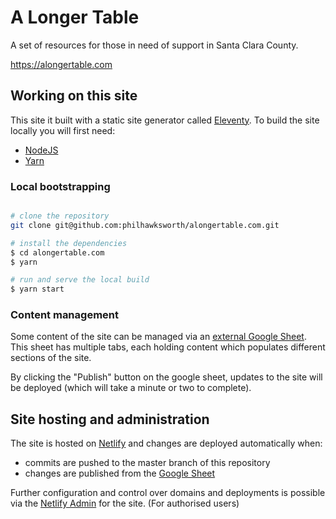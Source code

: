 # A Longer Table

A set of resources for those in need of support in Santa Clara County.

https://alongertable.com

## Working on this site

This site it built with a static site generator called [Eleventy](https://11ty.io). To build the site locally you will first need:

- [NodeJS](https://nodejs.org)
- [Yarn](https://yarnpkg.com/)

### Local bootstrapping

```bash

# clone the repository
git clone git@github.com:philhawksworth/alongertable.com.git

# install the dependencies
$ cd alongertable.com
$ yarn

# run and serve the local build
$ yarn start

```

### Content management

Some content of the site can be managed via an [external Google Sheet](https://docs.google.com/spreadsheets/d/17m9vrk7-0q89-kHBdr7VO7Sews6pTrIquT_l5Lg77qk/edit?usp=sharing). This sheet has multiple tabs, each holding content which populates different sections of the site.

By clicking the "Publish" button on the google sheet, updates to the site will be deployed (which will take a minute or two to complete).


## Site hosting and administration

The site is hosted on [Netlify](https://www.netlify.com) and changes are deployed automatically when:

- commits are pushed to the master branch of this repository
- changes are published from the [Google Sheet](https://docs.google.com/spreadsheets/d/17m9vrk7-0q89-kHBdr7VO7Sews6pTrIquT_l5Lg77qk/edit?usp=sharing)

Further configuration and control over domains and deployments is possible via the [Netlify Admin](https://app.netlify.com/sites/alongertable) for the site. (For authorised users)
